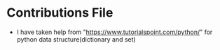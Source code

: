 # Contributions File
- I have taken help from "https://www.tutorialspoint.com/python/" for python data structure(dictionary and set)
